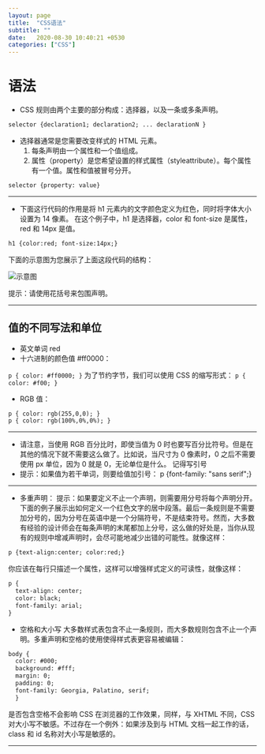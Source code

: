 ```yaml
---
layout: page
title:  "CSS语法"
subtitle: ""
date:   2020-08-30 10:40:21 +0530
categories: ["CSS"]
---
```


# 语法

- CSS 规则由两个主要的部分构成：选择器，以及一条或多条声明。

```html
selector {declaration1; declaration2; ... declarationN }
```

- 选择器通常是您需要改变样式的 HTML 元素。
    1. 每条声明由一个属性和一个值组成。
    2. 属性（property）是您希望设置的样式属性（styleattribute）。每个属性有一个值。属性和值被冒号分开。


```html
selector {property: value}
```
---

- 下面这行代码的作用是将 h1 元素内的文字颜色定义为红色，同时将字体大小设置为 14 像素。
在这个例子中，h1 是选择器，color 和 font-size 是属性，red 和 14px 是值。

```html
h1 {color:red; font-size:14px;}
```

下面的示意图为您展示了上面这段代码的结构：

![示意图](https://www.w3school.com.cn/i/ct_css_selector.gif)

提示：请使用花括号来包围声明。

---

## 值的不同写法和单位

- 英文单词 red
- 十六进制的颜色值 #ff0000：

```p { color: #ff0000; }```
为了节约字节，我们可以使用 CSS 的缩写形式：
```p { color: #f00; }```
- RGB 值：

```html
p { color: rgb(255,0,0); }
p { color: rgb(100%,0%,0%); }
```
---

- 请注意，当使用 RGB 百分比时，即使当值为 0 时也要写百分比符号。但是在其他的情况下就不需要这么做了。比如说，当尺寸为 0 像素时，0 之后不需要使用 px 单位，因为 0 就是 0，无论单位是什么。
记得写引号
- 提示：如果值为若干单词，则要给值加引号：
p {font-family: "sans serif";}

---

- 多重声明：
提示：如果要定义不止一个声明，则需要用分号将每个声明分开。
下面的例子展示出如何定义一个红色文字的居中段落。最后一条规则是不需要加分号的，因为分号在英语中是一个分隔符号，不是结束符号。然而，大多数有经验的设计师会在每条声明的末尾都加上分号，这么做的好处是，当你从现有的规则中增减声明时，会尽可能地减少出错的可能性。就像这样：

```html
p {text-align:center; color:red;}
 ```

你应该在每行只描述一个属性，这样可以增强样式定义的可读性，就像这样：

```html
p {
  text-align: center;
  color: black;
  font-family: arial;
}
```

- 空格和大小写
大多数样式表包含不止一条规则，而大多数规则包含不止一个声明。多重声明和空格的使用使得样式表更容易被编辑：

```html
body {
  color: #000;
  background: #fff;
  margin: 0;
  padding: 0;
  font-family: Georgia, Palatino, serif;
  }
  ```

是否包含空格不会影响 CSS 在浏览器的工作效果，同样，与 XHTML 不同，CSS 对大小写不敏感。不过存在一个例外：如果涉及到与 HTML 文档一起工作的话，class 和 id 名称对大小写是敏感的。

---